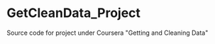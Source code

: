 GetCleanData_Project
====================

Source code for project under Coursera "Getting and Cleaning Data"
